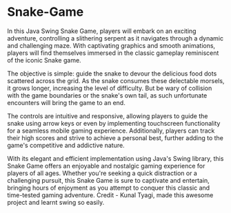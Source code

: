 # Snake-Game
In this Java Swing Snake Game, players will embark on an exciting adventure, controlling a slithering serpent as it navigates through a dynamic and challenging maze. With captivating graphics and smooth animations, players will find themselves immersed in the classic gameplay reminiscent of the iconic Snake game.

The objective is simple: guide the snake to devour the delicious food dots scattered across the grid. As the snake consumes these delectable morsels, it grows longer, increasing the level of difficulty. But be wary of collision with the game boundaries or the snake's own tail, as such unfortunate encounters will bring the game to an end.

The controls are intuitive and responsive, allowing players to guide the snake using arrow keys or even by implementing touchscreen functionality for a seamless mobile gaming experience. Additionally, players can track their high scores and strive to achieve a personal best, further adding to the game's competitive and addictive nature.

With its elegant and efficient implementation using Java's Swing library, this Snake Game offers an enjoyable and nostalgic gaming experience for players of all ages. Whether you're seeking a quick distraction or a challenging pursuit, this Snake Game is sure to captivate and entertain, bringing hours of enjoyment as you attempt to conquer this classic and time-tested gaming adventure.
Credit - Kunal Tyagi, made this awesome project and learnt swing so easily.
